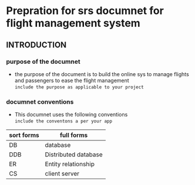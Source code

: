 # Prepration for srs documnet for flight management system 

## INTRODUCTION 
  ### purpose of the documnet 
  - the purpose of the document is to build the online sys to manage flights and  passengers to ease the flight management <br> `include the purpose as applicable to your project`

  ### documnet conventions
  - This documnet uses the following conventions <br> `include the conventons a per your app`
  
  |sort forms|full forms|
  |-|-|
  |DB|database|
  |DDB|Distributed database|
  |ER|Entity relationship|
  |CS|client server|
